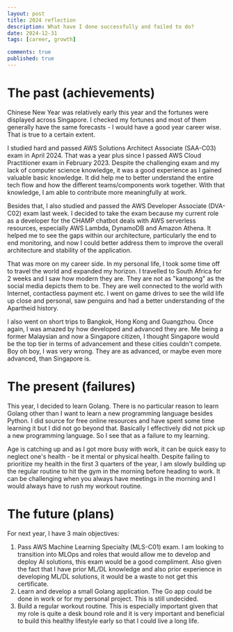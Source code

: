 ```yaml
---
layout: post
title: 2024 reflection
description: What have I done successfully and failed to do?
date: 2024-12-31
tags: [career, growth]

comments: true
published: true
---
```

# The past (achievements)
Chinese New Year was relatively early this year and the fortunes were displayed across Singapore. I checked my fortunes and most of them generally have the same forecasts - I would have a good year career wise. That is true to a certain extent.

I studied hard and passed AWS Solutions Architect Associate (SAA-C03) exam in April 2024. That was a year plus since I passed AWS Cloud Practitioner exam in February 2023. Despite the challenging exam and my lack of computer science knowledge, it was a good experience as I gained valuable basic knowledge. It did help me to better understand the entire tech flow and how the different teams/components work together. With that knowledge, I am able to contribute more meaningfully at work.

Besides that, I also studied and passed the AWS Developer Associate (DVA-C02) exam last week. I decided to take the exam because my current role as a developer for the CHAMP chatbot deals with AWS serverless resources, especially AWS Lambda, DynamoDB and Amazon Athena. It helped me to see the gaps within our architecture, particularly the end to end monitoring, and now I could better address them to improve the overall architecture and stability of the application. 

That was more on my career side. In my personal life, I took some time off to travel the world and expanded my horizon. I travelled to South Africa for 2 weeks and I saw how modern they are. They are not as "kampong" as the social media depicts them to be. They are well connected to the world with Internet, contactless payment etc. I went on game drives to see the wild life up close and personal, saw penguins and had a better understanding of the Apartheid history. 

I also went on short trips to Bangkok, Hong Kong and Guangzhou. Once again, I was amazed by how developed and advanced they are. Me being a former Malaysian and now a Singapore citizen, I thought Singapore would be the top tier in terms of advancement and these cities couldn't compete. Boy oh boy, I was very wrong. They are as advanced, or maybe even more advanced, than Singapore is. 


# The present (failures)
This year, I decided to learn Golang. There is no particular reason to learn Golang other than I want to learn a new programming language besides Python. I did source for free online resources and have spent some time learning it but I did not go beyond that. Basically I effectively did not pick up a new programming language. So I see that as a failure to my learning. 

Age is catching up and as I got more busy with work, it can be quick easy to neglect one's health - be it mental or physical health. Despite failing to prioritize my health in the first 3 quarters of the year, I am slowly building up the regular routine to hit the gym in the morning before heading to work. It can be challenging when you always have meetings in the morning and I would always have to rush my workout routine.

# The future (plans)
For next year, I have 3 main objectives:
1. Pass AWS Machine Learning Specialty (MLS-C01) exam. I am looking to transition into MLOps and roles that would allow me to develop and deploy AI solutions, this exam would be a good compliment. Also given the fact that I have prior ML/DL knowledge and also prior experience in developing ML/DL solutions, it would be a waste to not get this certificate.
2. Learn and develop a small Golang application. The Go app could be done in work or for my personal project. This is still undecided.
3. Build a regular workout routine. This is especially important given that my role is quite a desk bound role and it is very important and beneficial to build this healthy lifestyle early so that I could live a long life.
